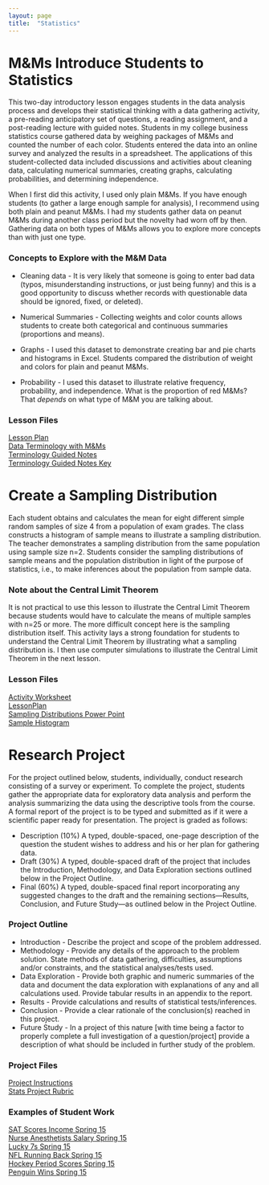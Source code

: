 ```yaml
---
layout: page
title:  "Statistics"
---
```


# M&Ms Introduce Students to Statistics

This two-day introductory lesson engages students in the data analysis process and develops their statistical thinking with a data gathering activity, a pre-reading anticipatory set of questions, a reading assignment, and a post-reading lecture with guided notes. Students in my college business statistics course gathered data by weighing packages of M&amp;Ms and counted the number of each color. Students entered the data into an online survey and analyzed the results in a spreadsheet. The applications of this student-collected data included discussions and activities about cleaning data, calculating numerical summaries, creating graphs, calculating probabilities, and determining independence.

When I first did this activity, I used only plain M&amp;Ms. If you have enough students (to gather a large enough sample for analysis), I recommend using both plain and peanut M&amp;Ms. I had my students gather data on peanut M&amp;Ms during another class period but the novelty had worn off by then. Gathering data on both types of M&amp;Ms allows you to explore more concepts than with just one type. 

### Concepts to Explore with the M&amp;M Data

* Cleaning data - It is very likely that someone is going to enter bad data (typos, misunderstanding instructions, or just being funny) and this is a good opportunity to discuss whether records with questionable data should be ignored, fixed, or deleted).

* Numerical Summaries - Collecting weights and color counts allows students to create both categorical and continuous summaries (proportions and means).

* Graphs - I used this dataset to demonstrate creating bar and pie charts and histograms in Excel. Students compared the distribution of weight and colors for plain and peanut M&amp;Ms.

* Probability - I used this dataset to illustrate relative frequency, probability, and independence. What is the proportion of red M&amp;Ms? That <em>depends</em> on what type of M&amp;M you are talking about.

### Lesson Files
<a href="https://lisasteaching.github.io/portfolio_teaching/statistics/MMs-Stats-Intro-Lesson.pdf">Lesson Plan</a><br />
<a href="https://lisasteaching.github.io/portfolio_teaching/statistics/MMs-Pre-Reading-Anticipatory-Set.pdf">Data Terminology with M&amp;Ms</a><br />
<a href="https://lisasteaching.github.io/portfolio_teaching/statistics/MMs-Terminology-Guided-Notes.pdf">Terminology Guided Notes</a><br />
<a href="https://lisasteaching.github.io/portfolio_teaching/statistics/MMs-Terminology-Guided-Notes-Key.pdf">Terminology Guided Notes Key</a>

# Create a Sampling Distribution

Each student obtains and calculates the mean for eight different simple random samples of size 4 from a population of exam grades. The class constructs a histogram of sample means to illustrate a sampling distribution. The teacher demonstrates a sampling distribution from the same population using sample size n=2. Students consider the sampling distributions of sample means and the population distribution in light of the purpose of statistics, i.e., to make inferences about the population from sample data.

### Note about the Central Limit Theorem

It is not practical to use this lesson to illustrate the Central Limit Theorem because students would have to calculate the means of multiple samples with n=25 or more. The more difficult concept here is the sampling distribution itself. This activity lays a strong foundation for students to understand the Central Limit Theorem by illustrating what a sampling distribution is. I then use computer simulations to illustrate the Central Limit Theorem in the next lesson.

### Lesson Files

<a href="https://lisasteaching.github.io/portfolio_teaching/statistics/SamplingDistribution_Activity.pdf" target="_blank">Activity Worksheet</a><br/>
<a href="https://lisasteaching.github.io/portfolio_teaching/statistics/SamplingDistribution_LessonPlan.pdf" target="_blank">LessonPlan</a><br/>
<a href="https://lisasteaching.github.io/portfolio_teaching/statistics/SamplingDistributions.pptx" target="_blank">Sampling Distributions Power Point</a><br/>
<a href="https://lisasteaching.github.io/portfolio_teaching/statistics/SamplingDistribution_histogram-243-samples.pdf" target="_blank">Sample Histogram</a>

# Research Project

For the project outlined below, students, individually, conduct research consisting of a survey or experiment. To complete the project, students gather the appropriate data for exploratory data analysis and perform the analysis summarizing the data using the descriptive tools from the course. A formal report of the project is to be typed and submitted as if it were a scientific paper ready for presentation. The project is graded as follows:

* Description (10%) A typed, double-spaced, one-page description of the question the student wishes to address and his or her plan for gathering data.
* Draft (30%) A typed, double-spaced draft of the project that includes the Introduction, Methodology, and Data Exploration sections outlined below in the Project Outline.
* Final (60%) A typed, double-spaced final report incorporating any suggested changes to the draft and the remaining sections—Results, Conclusion, and Future Study—as outlined below in the Project Outline.

### Project Outline

* Introduction - Describe the project and scope of the problem addressed.
* Methodology - Provide any details of the approach to the problem solution. State methods of data gathering, difficulties, assumptions and/or constraints, and the statistical analyses/tests used.
* Data Exploration - Provide both graphic and numeric summaries of the data and document the data exploration with explanations of any and all calculations used. Provide tabular results in an appendix to the report.
* Results - Provide calculations and results of statistical tests/inferences.
* Conclusion - Provide a clear rationale of the conclusion(s) reached in this project.
* Future Study - In a project of this nature [with time being a factor to properly complete a full investigation of a question/project] provide a description of what should be included in further study of the problem.

### Project Files

<a href="https://lisasteaching.github.io/portfolio_teaching/statistics/Stats-Project-Instructions.pdf" target="_blank">Project Instructions</a><br/>
<a href="https://lisasteaching.github.io/portfolio_teaching/statistics/Stats-Project-Rubric-Spr15.pdf" target="_blank">Stats Project Rubric</a><br/>

### Examples of Student Work

<a href="https://lisasteaching.github.io/portfolio_teaching/statistics/SATScoresIncome-Spring15.pdf" target="_blank">SAT Scores Income Spring 15</a><br/>
<a href="https://lisasteaching.github.io/portfolio_teaching/statistics/NurseAnesthetistsSalary-Spring15.pdf" target="_blank">Nurse Anesthetists Salary Spring 15</a><br/>
<a href="https://lisasteaching.github.io/portfolio_teaching/statistics/Lucjy7s-Spring15.pdf" target="_blank">Lucky 7s Spring 15</a><br/>
<a href="https://lisasteaching.github.io/portfolio_teaching/statistics/NFLRunningBack-Spring15.pdf" target="_blank">NFL Running Back Spring 15</a><br/>
<a href="https://lisasteaching.github.io/portfolio_teaching/statistics/HockeyPeriodScores.pdf" target="_blank">Hockey Period Scores Spring 15</a><br/>
<a href="https://lisasteaching.github.io/portfolio_teaching/statistics/PenguinWins-Spring15.pdf" target="_blank">Penguin Wins Spring 15</a>
